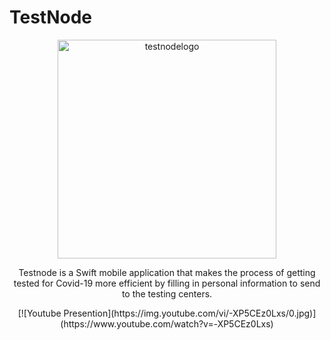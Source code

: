 # TestNode

<div align="center">
<img width="350" alt="testnodelogo" src="https://user-images.githubusercontent.com/67167039/166089832-a80e7b64-bfd0-40a2-916e-1f826c950f86.png">
</div>
  
<p align="center">Testnode is a Swift mobile application that makes the process of getting tested for Covid-19 more efficient by filling in personal information to send to the testing centers.</p>

<div align="center">
  [![Youtube Presention](https://img.youtube.com/vi/-XP5CEz0Lxs/0.jpg)](https://www.youtube.com/watch?v=-XP5CEz0Lxs)
</div>
